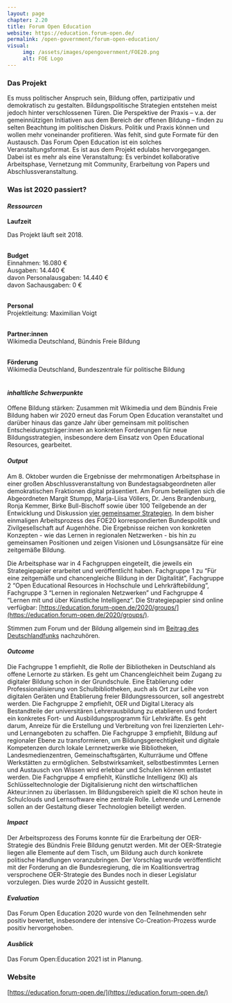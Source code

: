```yaml
---
layout: page
chapter: 2.20
title: Forum Open Education
website: https://education.forum-open.de/
permalink: /open-government/forum-open-education/
visual:
     img: /assets/images/opengovernment/FOE20.png
     alt: FOE Logo
---
```


### Das Projekt

Es muss politischer Anspruch sein, Bildung offen, partizipativ und demokratisch zu gestalten. Bildungspolitische Strategien entstehen meist jedoch hinter verschlossenen Türen. Die Perspektive der Praxis – v.a. der gemeinnützigen Initiativen aus dem Bereich der offenen Bildung – finden zu selten Beachtung im politischen Diskurs. Politik und Praxis können und wollen mehr voneinander profitieren. Was fehlt, sind gute Formate für den Austausch. Das Forum Open Education ist ein solches Veranstaltungsformat. Es ist aus dem Projekt edulabs hervorgegangen. Dabei ist es mehr als eine Veranstaltung: Es verbindet kollaborative Arbeitsphase, Vernetzung mit Community, Erarbeitung von Papers und Abschlussveranstaltung.

### Was ist 2020 passiert?

#### *Ressourcen*

  **Laufzeit** <br>
  
  Das Projekt läuft seit 2018.<br><br>

  **Budget** <br>
  Einnahmen: 16.080 €<br>
  Ausgaben: 14.440 €<br>
  davon Personalausgaben: 14.440 €<br>
  davon Sachausgaben: 0 €
  <br><br>

  **Personal** <br>
  Projektleitung: Maximilian Voigt<br><br>

  **Partner:innen** <br>
  Wikimedia Deutschland, Bündnis Freie Bildung<br><br>
  
  **Förderung** <br>
  Wikimedia Deutschland, Bundeszentrale für politische Bildung<br><br>
  
#### *inhaltliche Schwerpunkte*
Offene Bildung stärken: Zusammen mit Wikimedia und dem Bündnis Freie Bildung haben wir 2020 erneut das Forum Open Education veranstaltet und darüber hinaus das ganze Jahr über gemeinsam mit politischen Entscheidungsträger:innen an konkreten Forderungen für neue Bildungsstrategien, insbesondere dem Einsatz von Open Educational Resources, gearbeitet.  

#### *Output*
Am 8. Oktober wurden die Ergebnisse der mehrmonatigen Arbeitsphase in einer großen Abschlussveranstaltung von Bundestagsabgeordneten aller demokratischen Fraktionen digital präsentiert. Am Forum beteiligten sich die Abgeordneten Margit Stumpp, Marja-Liisa Völlers, Dr. Jens Brandenburg, Ronja Kemmer, Birke Bull-Bischoff sowie über 100 Teilgebende an der Entwicklung und Diskussion [vier gemeinsamer Strategien](https://education.forum-open.de/2020/groups/). In dem bisher einmaligen Arbeitsprozess des FOE20 korrespondierten Bundespolitik und Zivilgesellschaft auf Augenhöhe. Die Ergebnisse reichen von konkreten Konzepten - wie das Lernen in regionalen Netzwerken - bis hin zu gemeinsamen Positionen und zeigen Visionen und Lösungsansätze für eine zeitgemäße Bildung.

Die Arbeitsphase war in 4 Fachgruppen eingeteilt, die jeweils ein Strategiepapier erarbeitet und veröffentlicht haben. Fachgruppe 1 zu “Für eine zeitgemäße und chancengleiche Bildung in der Digitalität”, Fachgruppe 2 “Open Educational Resources in Hochschule und Lehrkräftebildung”, Fachgruppe 3 “Lernen in regionalen Netzwerken” und Fachgruppe 4 “Lernen mit und über Künstliche Intelligenz”. Die Strategiepapier sind online verfügbar: [https://education.forum-open.de/2020/groups/](https://education.forum-open.de/2020/groups/). 

Stimmen zum Forum und der Bildung allgemein sind im [Beitrag des Deutschlandfunks](https://ondemand-mp3.dradio.de/file/dradio/2020/10/09/unterrichten_mal_ganz_anders_das_forum_open_education_dlf_20201009_1448_6491a325.mp3) nachzuhören. 

#### *Outcome*
Die Fachgruppe 1 empfiehlt, die Rolle der Bibliotheken in Deutschland als offene Lernorte zu stärken. Es geht um Chancengleichheit beim Zugang zu digitaler Bildung schon in der Grundschule. Eine Etablierung oder Professionalisierung von Schulbibliotheken, auch als Ort zur Leihe von digitalen Geräten und Etablierung freier Bildungsressourcen, soll angestrebt werden. Die Fachgruppe 2 empfiehlt, OER und Digital Literacy als Bestandteile der universitären Lehrerausbildung zu etablieren und fordert ein konkretes Fort- und Ausbildungsprogramm für Lehrkräfte. Es geht darum, Anreize für die Erstellung und Verbreitung von frei lizenzierten Lehr- und Lernangeboten zu schaffen. Die Fachgruppe 3 empfiehlt, Bildung auf regionaler Ebene zu transformieren, um Bildungsgerechtigkeit und digitale Kompetenzen durch lokale Lernnetzwerke wie Bibliotheken, Landesmedienzentren, Gemeinschaftsgärten, Kulturräume und Offene Werkstätten zu ermöglichen. Selbstwirksamkeit, selbstbestimmtes Lernen und Austausch von Wissen wird erlebbar und Schulen können entlastet werden. Die Fachgruppe 4 empfiehlt, Künstliche Intelligenz (KI) als Schlüsseltechnologie der Digitalisierung nicht den wirtschaftlichen Akteur:innen zu überlassen. Im Bildungsbereich spielt die KI schon heute in Schulclouds und Lernsoftware eine zentrale Rolle. Lehrende und Lernende sollen an der Gestaltung dieser Technologien beteiligt werden.

#### *Impact*
Der Arbeitsprozess des Forums konnte für die Erarbeitung der OER-Strategie des Bündnis Freie Bildung genutzt werden. Mit der OER-Strategie liegen alle Elemente auf dem Tisch, um Bildung auch durch konkrete politische Handlungen voranzubringen. Der Vorschlag wurde veröffentlicht mit der Forderung an die Bundesregierung, die im Koalitionsvertrag versprochene OER-Strategie des Bundes noch in dieser Legislatur vorzulegen. Dies wurde 2020 in Aussicht gestellt. 

#### *Evaluation*
Das Forum Open Education 2020 wurde von den Teilnehmenden sehr positiv bewertet, insbesondere der intensive Co-Creation-Prozess wurde positiv hervorgehoben. 
 
#### *Ausblick*
Das Forum Open:Education 2021 ist in Planung.

### Website

[https://education.forum-open.de/](https://education.forum-open.de/)
